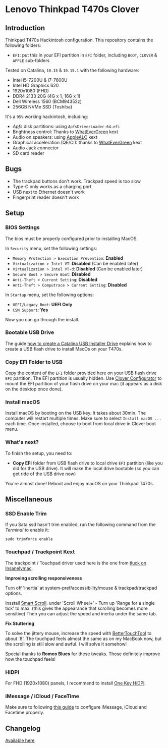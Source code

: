 # Lenovo Thinkpad T470s Clover

## Introduction

Thinkpad T470s Hackintosh configuration. This repository contains the following folders:

- `EFI`: put this in your EFI partition in `EFI` folder, including `BOOT`, `CLOVER` & `APPLE` sub-folders

Tested on Catalina, `10.15` & `10.15.1` with the following hardware:

- Intel i5-7200U & i7-7600U
- Intel HD Graphics 620
- 1920x1080 (FHD)
- DDR4 2133 20G (4G x 1, 16G x 1)
- Dell Wireless 1560 (BCM94352z)
- 256GB NVMe SSD (Toshiba)

It's a `95%` working hackintosh, including:

- *Apfs* disk partitions: using `ApfsDriverLoader-64.efi`
- Brightness control: Thanks to [WhatEverGreen](https://github.com/acidanthera/WhateverGreen) kext
- Audio on speakers: using [AppleALC](https://github.com/acidanthera/AppleALC) kext
- Graphical acceleration (QE/CI): thanks to [WhatEverGreen](https://github.com/acidanthera/WhateverGreen) kext
- Audio Jack connector
- SD card reader

## Bugs

- The trackpad buttons don't work. Trackpad speed is too slow
- Type-C only works as a charging port
- USB next to Ethernet doesn't work
- Fingerprint reader doesn't work

## Setup

### BIOS Settings

The bios must be properly configured prior to installing MacOS.

In `Security` menu, set the following settings:

- `Memory Protection > Execution Prevention`: **Enabled**
- `Virtualization > Intel VT`: **Disabled** (Can be enabled later)
- `Virtualization > Intel VT-d`: **Disabled** (Can be enabled later)
- `Secure Boot > Secure Boot`: **Disabled**
- `Anti-Theft > Current Setting`: **Disabled**
- `Anti-Theft > Computrace > Current Setting`: **Disabled**

In `Startup` menu, set the following options:

- `UEFI/Legacy Boot`: **UEFI Only**
- `CSM Support`: **Yes**

Now you can go through the install. 

### Bootable USB Drive

The guide [how to create a Catalina USB Installer Drive](https://hackintosher.com/guides/how-to-make-a-macos-10-15-catalina-flash-drive-installer/) explains how to create a USB flash drive to install MacOs on your T470s.

### Copy EFI Folder to USB

Copy the content of the `EFI` folder provided here on your USB flash drive `EFI` partition. The EFI partition is usually hidden. Use [Clover Configurator](https://mackie100projects.altervista.org/download-clover-configurator/) to mount the EFI partition of your flash drive on your mac (it appears as a disk on the desktop once done).

### Install macOS

Install macOS by booting on the USB key. It takes about 30min. The computer will restart multiple times. Make sure to select `Install macOS ...` each time. Once installed, choose to boot from local drive in Clover boot menu.

### What's next?

To finish the setup, you need to:

- **Copy EFI** folder from USB flash drive to local drive `EFI` partition (like you did for the USB drive). It will make the local drive bootable (so you can get ride of the USB drive now)

You're almost done! Reboot and enjoy macOS on your Thinkpad T470s.

## Miscellaneous

### SSD Enable Trim

If you Sata ssd hasn't trim enabled, run the following command from the *Terminal* to enable it:

```
sudo trimforce enable
```

### Touchpad / Trackpoint Kext

The trackpoint / Touchpad driver used here is the one from [tluck on Insanelymac](https://www.insanelymac.com/forum/topic/315451-guide-lenovo-t460-macos-with-clover/).

**Improving scrolling responsiveness**

Turn off 'inertia' at system-pref/accessibility/mouse & trackpad/trackpad options.

Insstall [Smart Scroll](https://www.marcmoini.com/sx_fr.html). under 'Scroll Wheel+' - Turn up 'Range for a single tick' to max. (this gives the appearance that scrolling becomes more sensitive)
Then you can adjust the speed and inertia under the same tab.

**Fix Stuttering**

To solve the jittery mouse, increase the speed with [BetterTouchTool](https://folivora.ai/) to about '8'. The touchpad feels almost the same as on my MacBook now, but the scrolling is still slow and awful. I will solve it somehow!

Special thanks to **Romeo Blues** for these tweaks. Those definitely improve how the touchpad feels!

### HiDPI

For FHD (1920x1080) panels, I recommend to install [One Key HiDPI](https://github.com/xzhih/one-key-hidpi).

### iMessage / iCloud / FaceTime

Make sure to following [this guide](https://hackintosher.com/guides/quick-fixes-facetime-icloud-imessage-hackintosh-not-working/) to configure iMessage, iCloud and Facetime properly. 

## Changelog

[Available here](changelog.md)
